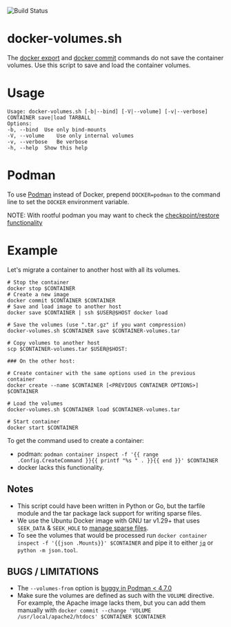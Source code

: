 ![Build Status](https://github.com/ricardobranco777/docker-volumes.sh/actions/workflows/ci.yml/badge.svg)

# docker-volumes.sh
The [docker export](https://docs.docker.com/engine/reference/commandline/export/) and [docker commit](https://docs.docker.com/engine/reference/commandline/commit/) commands do not save the container volumes. Use this script to save and load the container volumes.

# Usage

```
Usage: docker-volumes.sh [-b|--bind] [-V|--volume] [-v|--verbose] CONTAINER save|load TARBALL
Options:
-b, --bind	Use only bind-mounts
-V, --volume	Use only internal volumes
-v, --verbose	Be verbose
-h, --help	Show this help
```

# Podman

To use [Podman](https://podman.io) instead of Docker, prepend `DOCKER=podman` to the command line to set the `DOCKER` environment variable.

NOTE: With rootful podman you may want to check the [checkpoint/restore functionality](https://podman.io/docs/checkpoint#migrating-the-container)

# Example

Let's migrate a container to another host with all its volumes.

```
# Stop the container 
docker stop $CONTAINER
# Create a new image
docker commit $CONTAINER $CONTAINER
# Save and load image to another host
docker save $CONTAINER | ssh $USER@$HOST docker load 

# Save the volumes (use ".tar.gz" if you want compression)
docker-volumes.sh $CONTAINER save $CONTAINER-volumes.tar

# Copy volumes to another host
scp $CONTAINER-volumes.tar $USER@$HOST:

### On the other host:

# Create container with the same options used in the previous container
docker create --name $CONTAINER [<PREVIOUS CONTAINER OPTIONS>] $CONTAINER

# Load the volumes
docker-volumes.sh $CONTAINER load $CONTAINER-volumes.tar

# Start container
docker start $CONTAINER
```

To get the command used to create a container:
- podman: `podman container inspect -f '{{ range .Config.CreateCommand }}{{ printf "%s " . }}{{ end }}' $CONTAINER`
- docker lacks this functionality.

## Notes
- This script could have been written in Python or Go, but the tarfile module and the tar package lack support for writing sparse files.
- We use the Ubuntu Docker image with GNU tar v1.29+ that uses `SEEK_DATA` & `SEEK_HOLE` to [manage sparse files](https://www.gnu.org/software/tar/manual/html_chapter/tar_8.html#SEC137).
- To see the volumes that would be processed run `docker container inspect -f '{{json .Mounts}}' $CONTAINER` and pipe it to either [`jq`](https://stedolan.github.io/jq/) or `python -m json.tool`.

## BUGS / LIMITATIONS
- The `--volumes-from` option is [buggy in Podman < 4.7.0](https://github.com/containers/podman/issues/19529)
- Make sure the volumes are defined as such with the `VOLUME` directive. For example, the Apache image lacks them, but you can add them manually with `docker commit --change 'VOLUME /usr/local/apache2/htdocs' $CONTAINER $CONTAINER`
